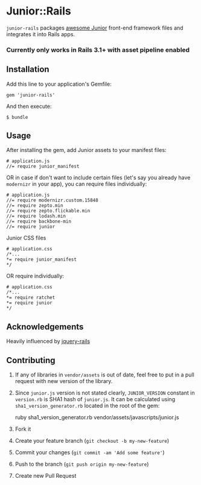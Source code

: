 # Junior::Rails

`junior-rails` packages [awesome Junior](http://justspamjustin.github.com/junior/#home) front-end framework files and integrates it into Rails apps.

### Currently only works in Rails 3.1+ with asset pipeline enabled

## Installation

Add this line to your application's Gemfile:

    gem 'junior-rails'

And then execute:

    $ bundle

## Usage

After installing the gem, add Junior assets to your manifest files:

    # application.js
    //= require junior_manifest

OR in case if don't want to include certain files (let's say you already have `modernizr` in your app), you can require files individually:

    # application.js
    //= require modernizr.custom.15848
    //= require zepto.min
    //= require zepto.flickable.min
    //= require lodash.min
    //= require backbone-min
    //= require junior

Junior CSS files

    # application.css
    /*...
    *= require junior_manifest
    */

OR require individually:

    # application.css
    /*...
    *= require ratchet
    *= require junior
    */

## Acknowledgements

Heavily influenced by [jquery-rails](https://github.com/rails/jquery-rails)

## Contributing

1. If any of libraries in `vendor/assets` is out of date, feel free to put in a pull request with new version of the library.
2. Since `junior.js` version is not stated clearly, `JUNIOR_VERSION` constant in `version.rb` is SHA1 hash of `junior.js`. It can be calculated using `sha1_version_generator.rb` located in the root of the gem:

    ruby sha1_version_generator.rb vendor/assets/javascripts/junior.js

1. Fork it
2. Create your feature branch (`git checkout -b my-new-feature`)
3. Commit your changes (`git commit -am 'Add some feature'`)
4. Push to the branch (`git push origin my-new-feature`)
5. Create new Pull Request
